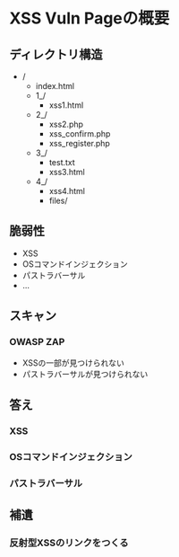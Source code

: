 # XSS Vuln Pageの概要
## ディレクトリ構造
+ /
	+ index.html
	+ 1_/
		+ xss1.html
	+ 2_/
		+ xss2.php
		+ xss_confirm.php
		+ xss_register.php
	+ 3_/
		+ test.txt
		+ xss3.html
	+ 4_/
		+ xss4.html
		+ files/

## 脆弱性
+ XSS
+ OSコマンドインジェクション
+ パストラバーサル
+ ...

## スキャン
### OWASP ZAP
+ XSSの一部が見つけられない
+ パストラバーサルが見つけられない

## 答え
### XSS
### OSコマンドインジェクション
### パストラバーサル

## 補遺
### 反射型XSSのリンクをつくる
